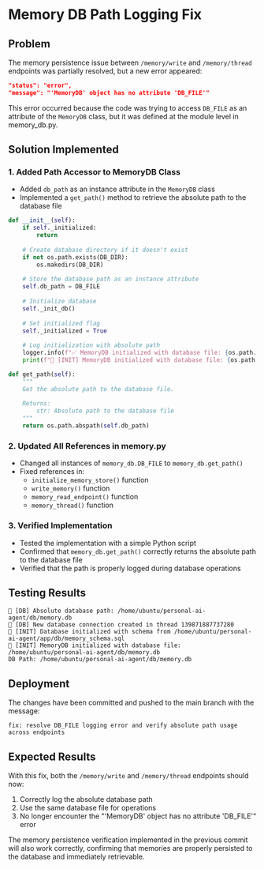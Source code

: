 # Memory DB Path Logging Fix

## Problem
The memory persistence issue between `/memory/write` and `/memory/thread` endpoints was partially resolved, but a new error appeared:

```json
"status": "error",
"message": "'MemoryDB' object has no attribute 'DB_FILE'"
```

This error occurred because the code was trying to access `DB_FILE` as an attribute of the `MemoryDB` class, but it was defined at the module level in memory_db.py.

## Solution Implemented

### 1. Added Path Accessor to MemoryDB Class
- Added `db_path` as an instance attribute in the `MemoryDB` class
- Implemented a `get_path()` method to retrieve the absolute path to the database file

```python
def __init__(self):
    if self._initialized:
        return
        
    # Create database directory if it doesn't exist
    if not os.path.exists(DB_DIR):
        os.makedirs(DB_DIR)
        
    # Store the database path as an instance attribute
    self.db_path = DB_FILE
    
    # Initialize database
    self._init_db()
    
    # Set initialized flag
    self._initialized = True
    
    # Log initialization with absolute path
    logger.info(f"✅ MemoryDB initialized with database file: {os.path.abspath(self.db_path)}")
    print(f"🧠 [INIT] MemoryDB initialized with database file: {os.path.abspath(self.db_path)}")

def get_path(self):
    """
    Get the absolute path to the database file.
    
    Returns:
        str: Absolute path to the database file
    """
    return os.path.abspath(self.db_path)
```

### 2. Updated All References in memory.py
- Changed all instances of `memory_db.DB_FILE` to `memory_db.get_path()`
- Fixed references in:
  - `initialize_memory_store()` function
  - `write_memory()` function
  - `memory_read_endpoint()` function
  - `memory_thread()` function

### 3. Verified Implementation
- Tested the implementation with a simple Python script
- Confirmed that `memory_db.get_path()` correctly returns the absolute path to the database file
- Verified that the path is properly logged during database operations

## Testing Results
```
💾 [DB] Absolute database path: /home/ubuntu/personal-ai-agent/db/memory.db
🧠 [DB] New database connection created in thread 139871887737280
🧠 [INIT] Database initialized with schema from /home/ubuntu/personal-ai-agent/app/db/memory_schema.sql
🧠 [INIT] MemoryDB initialized with database file: /home/ubuntu/personal-ai-agent/db/memory.db
DB Path: /home/ubuntu/personal-ai-agent/db/memory.db
```

## Deployment
The changes have been committed and pushed to the main branch with the message:
```
fix: resolve DB_FILE logging error and verify absolute path usage across endpoints
```

## Expected Results
With this fix, both the `/memory/write` and `/memory/thread` endpoints should now:
1. Correctly log the absolute database path
2. Use the same database file for operations
3. No longer encounter the "'MemoryDB' object has no attribute 'DB_FILE'" error

The memory persistence verification implemented in the previous commit will also work correctly, confirming that memories are properly persisted to the database and immediately retrievable.
